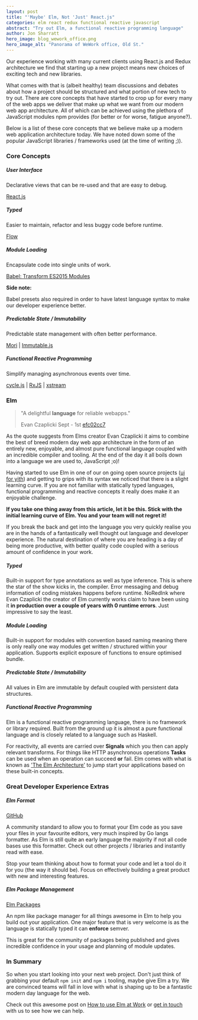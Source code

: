 ```yaml
---
layout: post
title: "'Maybe' Elm, Not 'Just' React.js"
categories: elm react redux functional reactive javascript
abstract: "Try out Elm, a functional reactive programming language"
author: Jon Sharratt
hero_image: blog_wework_office.png
hero_image_alt: "Panorama of WeWork office, Old St."
---
```


Our experience working with many current clients using React.js and Redux architecture we find that starting up a new project means new choices of exciting tech and new libraries.

What comes with that is (albeit healthy) team discussions and debates about how a project should be structured and what portion of new tech to try out.  There are core concepts that have started to crop up for every many of the web apps we deliver that make up what we want from our modern web app architecture.  All of which can be achieved using the plethora of JavaScript modules npm provides (for better or for worse, fatigue anyone?).

Below is a list of these core concepts that we believe make up a modern web application architecture today. We have noted down some of the popular JavaScript libraries / frameworks used (at the time of writing ;)).

### Core Concepts

##### User Interface
Declarative views that can be re-used and that are easy to debug.

[React.js](https://facebook.github.io/react/)

##### Typed
Easier to maintain, refactor and less buggy code before runtime.

[Flow](https://github.com/facebook/flow)

##### Module Loading
Encapsulate code into single units of work.

[Babel: Transform ES2015 Modules](http://babeljs.io/docs/plugins/transform-es2015-modules-commonjs/)

**Side note:**

Babel presets also required in order to have latest language syntax to make our developer experience better.

##### Predictable State / Immutability
Predictable state management with often better performance.

[Mori](https://github.com/swannodette/mori) | 
[Immutable.js](https://github.com/facebook/immutable-js/)

##### Functional Reactive Programming
Simplify managing asynchronous events over time.

[cycle.js](http://staltz.com/xstream/) | 
[RxJS](http://reactivex.io/rxjs/) | 
[xstream](http://staltz.com/xstream/)

### Elm
> "A delightful **language** for reliable webapps."
>
> Evan Czaplicki Sept - 1st [efc02cc7](https://github.com/elm-lang/elm-lang.org/commit/239634b491b07461eb7b90f565ad8034e09cca78#diff-efc02cc79e4da914bfcf4748f4648174R32)

As the quote suggests from Elms creator Evan Czaplicki it aims to combine the best of breed modern day web app architecture in the form of an entirely new, enjoyable, and almost pure functional language coupled with an incredible compiler and tooling.  At the end of the day it all boils down into a language we are used to, JavaScript ;o)!

Having started to use Elm in one of our on going open source projects ([ui for yith](https://github.com/craftship/yith-ui)) and getting to grips with its syntax we noticed that there is a slight learning curve.  If you are not familiar with statically typed languages, functional programming and reactive concepts it really does make it an enjoyable challenge.

**If you take one thing away from this article, let it be this.  Stick with the initial learning curve of Elm.  You and your team will not regret it!**

If you break the back and get into the language you very quickly realise you are in the hands of a fantastically well thought out language and developer experience.  The natural destination of where you are heading is a day of being more productive, with better quality code coupled with a serious amount of confidence in your work.

##### Typed

Built-in support for type annotations as well as type inference.  This is where the star of the show kicks in, the compiler.  Error messaging and debug information of coding mistakes happens before runtime.  NoRedInk where Evan Czaplicki the creator of Elm currently works claim to have been using it **in production over a couple of years with 0 runtime errors**.  Just impressive to say the least.

##### Module Loading

Built-in support for modules with convention based naming meaning there is only really one way modules get written / structured within your application.  Supports explicit exposure of functions to ensure optimised bundle.

##### Predictable State / Immutability

All values in Elm are immutable by default coupled with persistent data structures.

##### Functional Reactive Programming

Elm is a functional reactive programming language, there is no framework or library required.  Built from the ground up it is almost a pure functional language and is closely related to a language such as Haskell.

For reactivity, all events are carried over **Signals** which you then can apply relevant transforms.  For things like HTTP asynchronous operations **Tasks** can be used when an operation can succeed **or** fail.  Elm comes with what is known as ['The Elm Architecture'](https://guide.elm-lang.org/architecture/) to jump start your applications based on these built-in concepts.

### Great Developer Experience Extras

##### Elm Format
[GitHub](https://github.com/avh4/elm-format)

A community standard to allow you to format your Elm code as you save your files in your favourite editors, very much inspired by Go langs formatter.  As Elm is still quite an early language the majority if not all code bases use this formatter.  Check out other projects / libraries and instantly read with ease.

Stop your team thinking about how to format your code and let a tool do it for you (the way it should be).  Focus on effectively building a great product with new and interesting features.

##### Elm Package Management
[Elm Packages](http://package.elm-lang.org/)

An npm like package manager for all things awesome in Elm to help you build out your application.  One major feature that is very welcome is as the language is statically typed it can **enforce** semver.

This is great for the community of packages being published and gives incredible confidence in your usage and planning of module updates.


### In Summary

So when you start looking into your next web project.  Don't just think of grabbing your default `npm init` and `npm i` tooling, maybe give Elm a try.  We are convinced teams will fall in love with what is shaping up to be a fantastic modern day language for the web.

Check out this awesome post on [How to use Elm at Work](http://elm-lang.org/blog/how-to-use-elm-at-work) or [get in touch](hello@craftship.io) with us to see how we can help.
